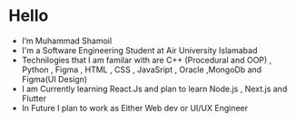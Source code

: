 # Hello
- I’m Muhammad Shamoil
- I'm a Software Engineering Student at Air University Islamabad
- Technilogies that I am familar with are C++ (Procedural and OOP) , Python , Figma , HTML , CSS , JavaSript , Oracle ,MongoDb and Figma(UI Design)
- I am Currently learning React.Js and plan to learn Node.js , Next.js and Flutter
- In Future I plan to work as Either Web dev or UI/UX Engineer
